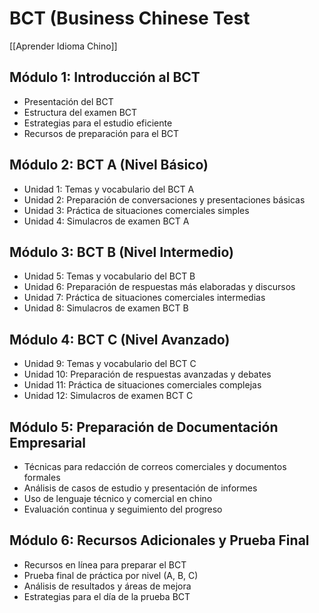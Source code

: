 # BCT (Business Chinese Test

[[Aprender Idioma Chino]]

## Módulo 1: Introducción al BCT

- Presentación del BCT
- Estructura del examen BCT
- Estrategias para el estudio eficiente
- Recursos de preparación para el BCT

## Módulo 2: BCT A (Nivel Básico)

- Unidad 1: Temas y vocabulario del BCT A
- Unidad 2: Preparación de conversaciones y presentaciones básicas
- Unidad 3: Práctica de situaciones comerciales simples
- Unidad 4: Simulacros de examen BCT A

## Módulo 3: BCT B (Nivel Intermedio)

- Unidad 5: Temas y vocabulario del BCT B
- Unidad 6: Preparación de respuestas más elaboradas y discursos
- Unidad 7: Práctica de situaciones comerciales intermedias
- Unidad 8: Simulacros de examen BCT B

## Módulo 4: BCT C (Nivel Avanzado)

- Unidad 9: Temas y vocabulario del BCT C
- Unidad 10: Preparación de respuestas avanzadas y debates
- Unidad 11: Práctica de situaciones comerciales complejas
- Unidad 12: Simulacros de examen BCT C

## Módulo 5: Preparación de Documentación Empresarial

- Técnicas para redacción de correos comerciales y documentos formales
- Análisis de casos de estudio y presentación de informes
- Uso de lenguaje técnico y comercial en chino
- Evaluación continua y seguimiento del progreso

## Módulo 6: Recursos Adicionales y Prueba Final

- Recursos en línea para preparar el BCT
- Prueba final de práctica por nivel (A, B, C)
- Análisis de resultados y áreas de mejora
- Estrategias para el día de la prueba BCT

